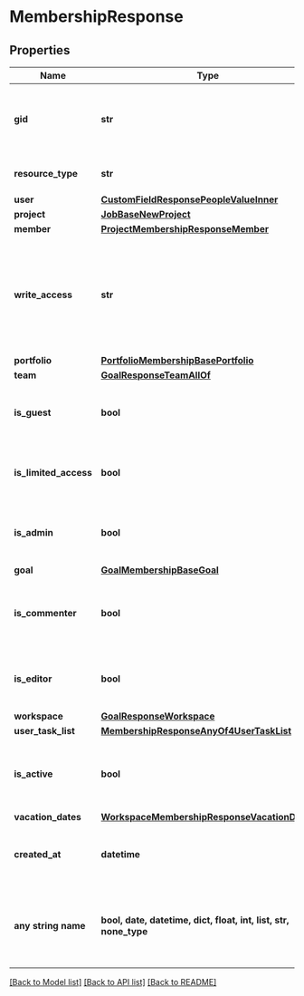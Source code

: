 # MembershipResponse


## Properties
Name | Type | Description | Notes
------------ | ------------- | ------------- | -------------
**gid** | **str** | Globally unique identifier of the resource, as a string. | [optional] [readonly] 
**resource_type** | **str** | The base type of this resource. | [optional] [readonly] 
**user** | [**CustomFieldResponsePeopleValueInner**](CustomFieldResponsePeopleValueInner.md) |  | [optional] 
**project** | [**JobBaseNewProject**](JobBaseNewProject.md) |  | [optional] 
**member** | [**ProjectMembershipResponseMember**](ProjectMembershipResponseMember.md) |  | [optional] 
**write_access** | **str** | Whether the member has full access, edit access, or comment-only access to the project. | [optional] [readonly] 
**portfolio** | [**PortfolioMembershipBasePortfolio**](PortfolioMembershipBasePortfolio.md) |  | [optional] 
**team** | [**GoalResponseTeamAllOf**](GoalResponseTeamAllOf.md) |  | [optional] 
**is_guest** | **bool** | Reflects if this user is a guest of the workspace. | [optional] [readonly] 
**is_limited_access** | **bool** | Describes if the user has limited access to the team. | [optional] 
**is_admin** | **bool** | Reflects if this user is an admin of the workspace. | [optional] [readonly] 
**goal** | [**GoalMembershipBaseGoal**](GoalMembershipBaseGoal.md) |  | [optional] 
**is_commenter** | **bool** | Describes if the member is comment only in goal. | [optional] 
**is_editor** | **bool** | Describes if the member is editor in goal. | [optional] 
**workspace** | [**GoalResponseWorkspace**](GoalResponseWorkspace.md) |  | [optional] 
**user_task_list** | [**MembershipResponseAnyOf4UserTaskList**](MembershipResponseAnyOf4UserTaskList.md) |  | [optional] 
**is_active** | **bool** | Reflects if this user still a member of the workspace. | [optional] [readonly] 
**vacation_dates** | [**WorkspaceMembershipResponseVacationDates**](WorkspaceMembershipResponseVacationDates.md) |  | [optional] 
**created_at** | **datetime** | The time at which this resource was created. | [optional] [readonly] 
**any string name** | **bool, date, datetime, dict, float, int, list, str, none_type** | any string name can be used but the value must be the correct type | [optional]

[[Back to Model list]](../README.md#documentation-for-models) [[Back to API list]](../README.md#documentation-for-api-endpoints) [[Back to README]](../README.md)


